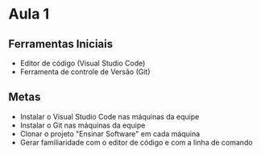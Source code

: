 # Aula 1

## Ferramentas Iniciais
- Editor de código (Visual Studio Code)
- Ferramenta de controle de Versão (Git)

## Metas
 - Instalar o Visual Studio Code nas máquinas da equipe
 - Instalar o Git nas máquinas da equipe
 - Clonar o projeto "Ensinar Software" em cada máquina
 - Gerar familiaridade com o editor de código e com a linha de comando